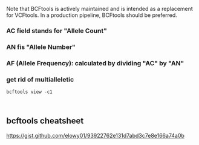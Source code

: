 
Note that BCFtools is actively maintained and is intended as a replacement for VCFtools. In a production pipeline, BCFtools should be preferred.


### AC field stands for "Allele Count"

### AN fis "Allele Number"

### AF (Allele Frequency): calculated by dividing "AC" by "AN"


### get rid of multialleletic

```
bcftools view -c1



```


## bcftools cheatsheet 

https://gist.github.com/elowy01/93922762e131d7abd3c7e8e166a74a0b
